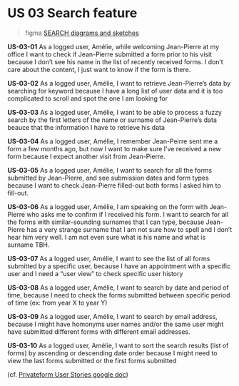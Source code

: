 # US 03 Search feature

> figma [SEARCH diagrams and sketches](https://www.figma.com/file/JT5Yq52CilZ7dVYchgGpJq/PF-SEARCH?node-id=0%3A1)

**US-03-01** As a logged user, Amélie, while welcoming Jean-Pierre at my office I want to check if Jean-Pierre submitted a form prior to his visit because I don’t see his name in the list of recently received forms. I don’t care about the content, I just want to know if the form is there.

**US-03-02** As a logged user, Amélie, I want to retrieve Jean-Pierre’s data by searching for keyword because I have a long list of user data and it is too complicated to scroll and spot the one I am looking for 

**US-03-03** As a logged user, Amélie, I want to be able to process a fuzzy search by the first letters of the name or surname of Jean-Pierre’s data beauce that the information I have to retrieve his data

**US-03-04** As a logged user, Amélie, I remember Jean-Peirre sent me a form a few months ago, but now I want to make sure I’ve received a new form because I expect another visit from Jean-Pierre.

**US-03-05** As a logged user, Amélie, I want to search for all the forms submitted by Jean-Pierre, and see submission dates and form types because I want to check Jean-Pierre filled-out both forms I asked him to fill-out.

**US-03-06** As a logged user, Amélie, I am speaking on the form with Jean-Pierre who asks me to confirm if I received his form. I want to search for all the forms with similar-sounding surnames that I can type, because Jean-Pierre has a very strange surname that I am not sure how to spell and I don’t hear him very well. I am not even sure what is his name and what is surname TBH.

**US-03-07** As a logged user, Amélie, I want to see the list of all forms submitted by a specific user, because I have an appointment with a specific user and I need a “user view” to check specific user history 

**US-03-08** As a logged user, Amélie, I want to search by date and period of time, because I need to check the forms submitted between specific period of time (ex: from year X to year Y)

**US-03-09** As a logged user, Amélie, I want to search by email address, because I might have homonyms user names and/or the same user might have submitted different forms with different email addresses. 

**US-03-10** As a logged user, Amélie, I want to sort the search results (list of forms) by ascending or descending date order because I might need to view the last forms submitted or the first forms submitted

(cf. [Privateform User Stories google doc](https://docs.google.com/document/d/1-_iVgamjIm0aH-txl2aVDIfSNRuwS-agKf74G1q1KRk/edit#heading=h.wn6oeyggumgu))
